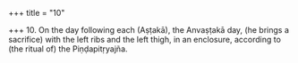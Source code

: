 +++
title = "10"

+++
10. On the day following each (Aṣṭakā), the Anvaṣṭakā day, (he brings a sacrifice) with the left ribs and the left thigh, in an enclosure, according to (the ritual of) the Piṇḍapitṛyajña.
